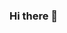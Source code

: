 ### Hi there 👋

<!--
**terrellmeggoe/terrellmeggoe** is a ✨ _special_ ✨ repository because its `README.md` (this file) appears on your GitHub profile.

check out my repository: https://github.com/terrellmeggoe/byb_project

